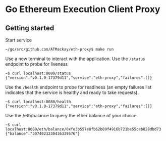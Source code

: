 # Go Ethereum Execution Client Proxy


## Getting started


Start service
```
~/go/src/github.com/ATMackay/eth-proxy$ make run
```

Use a new terminal to interact with the application. Use the `/status` endpoint to probe for liveness 

```
~$ curl localhost:8080/status
{"version":"v0.1.0-17379d11","service":"eth-proxy","failures":[]}
```

Use the `/health` endpoint to probe for readiness (an empty failures list indicates that the service is healthy and ready to take requests).
```
~$ curl localhost:8080/health
{"version":"v0.1.0-17379d11","service":"eth-proxy","failures":[]}
```

Use the /eth/balance to query the ether balance of your choice.
```
~$ curl localhost:8080/eth/balance/0xfe3b557e8fb62b89f4916b721be55ceb828dbd73
{"balance":"3074023230436339576"}
```